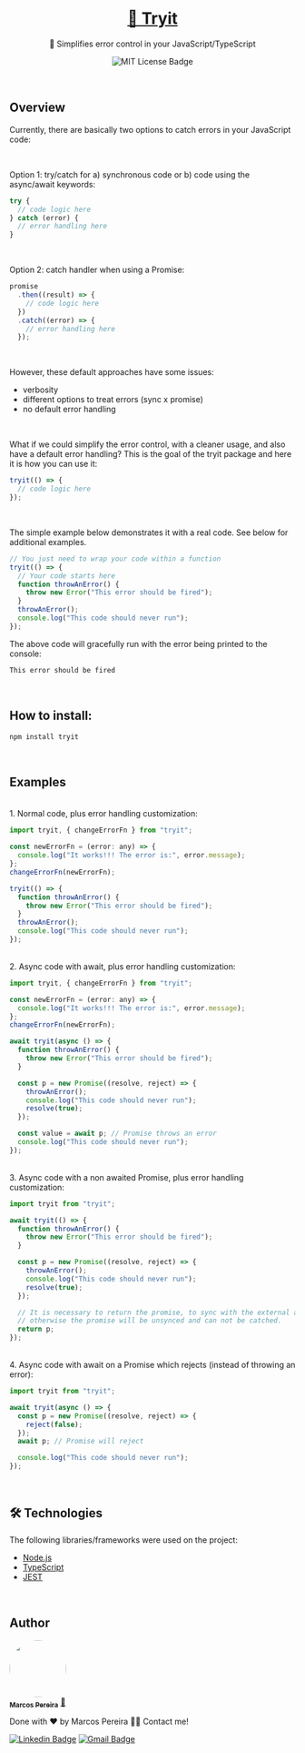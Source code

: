 <h1 align="center">
    <a href="https://pt-br.reactjs.org/">🌱 Tryit</a>
</h1>
<p align="center">🚀 Simplifies error control in your JavaScript/TypeScript</p>

<div align="center">
<img src="https://img.shields.io/static/v1?label=license&message=MIT&color=green&style=for-the-badge" alt="MIT License Badge" /><space><space>
</div>

<p><br></p>

## Overview

Currently, there are basically two options to catch errors in your
JavaScript code:

<br>

Option 1: try/catch for a) synchronous code or b) code using the async/await keywords:

```javascript
try {
  // code logic here
} catch (error) {
  // error handling here
}
```

<br>

Option 2: catch handler when using a Promise:

```javascript
promise
  .then((result) => {
    // code logic here
  })
  .catch((error) => {
    // error handling here
  });
```

<br>

However, these default approaches have some issues:

- verbosity
- different options to treat errors (sync x promise)
- no default error handling

<br>

What if we could simplify the error control, with a cleaner usage, and also
have a default error handling?
This is the goal of the tryit package and here it is how you can use it:

```javascript
tryit(() => {
  // code logic here
});
```

<br>

The simple example below demonstrates it with a real code. See below for
additional examples.

```javascript
// You just need to wrap your code within a function
tryit(() => {
  // Your code starts here
  function throwAnError() {
    throw new Error("This error should be fired");
  }
  throwAnError();
  console.log("This code should never run");
});
```

The above code will gracefully run with the error being printed to the console:

```shell
This error should be fired
```

<p><br></p>

## How to install:

```
npm install tryit
```

<p><br></p>

## Examples

<br>
1. Normal code, plus error handling customization:

<br>

```javascript
import tryit, { changeErrorFn } from "tryit";

const newErrorFn = (error: any) => {
  console.log("It works!!! The error is:", error.message);
};
changeErrorFn(newErrorFn);

tryit(() => {
  function throwAnError() {
    throw new Error("This error should be fired");
  }
  throwAnError();
  console.log("This code should never run");
});
```

<br>
2. Async code with await, plus error handling customization:

<br>

```javascript
import tryit, { changeErrorFn } from "tryit";

const newErrorFn = (error: any) => {
  console.log("It works!!! The error is:", error.message);
};
changeErrorFn(newErrorFn);

await tryit(async () => {
  function throwAnError() {
    throw new Error("This error should be fired");
  }

  const p = new Promise((resolve, reject) => {
    throwAnError();
    console.log("This code should never run");
    resolve(true);
  });

  const value = await p; // Promise throws an error
  console.log("This code should never run");
});
```

<br>
3. Async code with a non awaited Promise, plus error handling customization:

<br>

```javascript
import tryit from "tryit";

await tryit(() => {
  function throwAnError() {
    throw new Error("This error should be fired");
  }

  const p = new Promise((resolve, reject) => {
    throwAnError();
    console.log("This code should never run");
    resolve(true);
  });

  // It is necessary to return the promise, to sync with the external await,
  // otherwise the promise will be unsynced and can not be catched.
  return p;
});
```

<br>
4. Async code with await on a Promise which rejects (instead of throwing an error):

<br>

```javascript
import tryit from "tryit";

await tryit(async () => {
  const p = new Promise((resolve, reject) => {
    reject(false);
  });
  await p; // Promise will reject

  console.log("This code should never run");
});
```

<p><br></p>

## 🛠 Technologies

The following libraries/frameworks were used on the project:

- [Node.js](https://nodejs.org/en/)
- [TypeScript](https://www.typescriptlang.org/)
- [JEST](https://jestjs.io/)

<p><br></p>

## Author

<a href="https://blog.rocketseat.com.br/author/thiago/">
 <img style="border-radius: 50%;" src="https://avatars.githubusercontent.com/u/15175383?s=120&v=4" width="100px;" alt=""/>
 <br />
 <sub><b>Marcos Pereira</b></sub></a> <a href="https://blog.rocketseat.com.br/author/thiago//" title="Rocketseat">🚀</a>

Done with ❤️ by Marcos Pereira 👋🏽 Contact me!

[![Linkedin Badge](https://img.shields.io/badge/-Marcos-blue?style=flat-square&logo=Linkedin&logoColor=white&link=https://www.linkedin.com/in/marcosluizp/)](https://www.linkedin.com/in/marcosluizp/)
[![Gmail Badge](https://img.shields.io/badge/-mluiz.pereira@gmail.com-c14438?style=flat-square&logo=Gmail&logoColor=white&link=mailto:mluiz.pereira@gmail.com)](mailto:mluiz.pereira@gmail.com)
